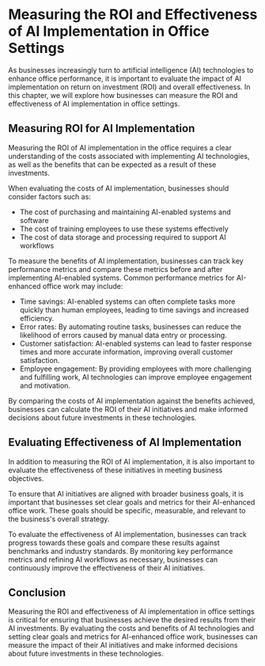 Measuring the ROI and Effectiveness of AI Implementation in Office Settings
=========================================================================================================================================

As businesses increasingly turn to artificial intelligence (AI) technologies to enhance office performance, it is important to evaluate the impact of AI implementation on return on investment (ROI) and overall effectiveness. In this chapter, we will explore how businesses can measure the ROI and effectiveness of AI implementation in office settings.

Measuring ROI for AI Implementation
-----------------------------------

Measuring the ROI of AI implementation in the office requires a clear understanding of the costs associated with implementing AI technologies, as well as the benefits that can be expected as a result of these investments.

When evaluating the costs of AI implementation, businesses should consider factors such as:

* The cost of purchasing and maintaining AI-enabled systems and software
* The cost of training employees to use these systems effectively
* The cost of data storage and processing required to support AI workflows

To measure the benefits of AI implementation, businesses can track key performance metrics and compare these metrics before and after implementing AI-enabled systems. Common performance metrics for AI-enhanced office work may include:

* Time savings: AI-enabled systems can often complete tasks more quickly than human employees, leading to time savings and increased efficiency.
* Error rates: By automating routine tasks, businesses can reduce the likelihood of errors caused by manual data entry or processing.
* Customer satisfaction: AI-enabled systems can lead to faster response times and more accurate information, improving overall customer satisfaction.
* Employee engagement: By providing employees with more challenging and fulfilling work, AI technologies can improve employee engagement and motivation.

By comparing the costs of AI implementation against the benefits achieved, businesses can calculate the ROI of their AI initiatives and make informed decisions about future investments in these technologies.

Evaluating Effectiveness of AI Implementation
---------------------------------------------

In addition to measuring the ROI of AI implementation, it is also important to evaluate the effectiveness of these initiatives in meeting business objectives.

To ensure that AI initiatives are aligned with broader business goals, it is important that businesses set clear goals and metrics for their AI-enhanced office work. These goals should be specific, measurable, and relevant to the business's overall strategy.

To evaluate the effectiveness of AI implementation, businesses can track progress towards these goals and compare these results against benchmarks and industry standards. By monitoring key performance metrics and refining AI workflows as necessary, businesses can continuously improve the effectiveness of their AI initiatives.

Conclusion
----------

Measuring the ROI and effectiveness of AI implementation in office settings is critical for ensuring that businesses achieve the desired results from their AI investments. By evaluating the costs and benefits of AI technologies and setting clear goals and metrics for AI-enhanced office work, businesses can measure the impact of their AI initiatives and make informed decisions about future investments in these technologies.
